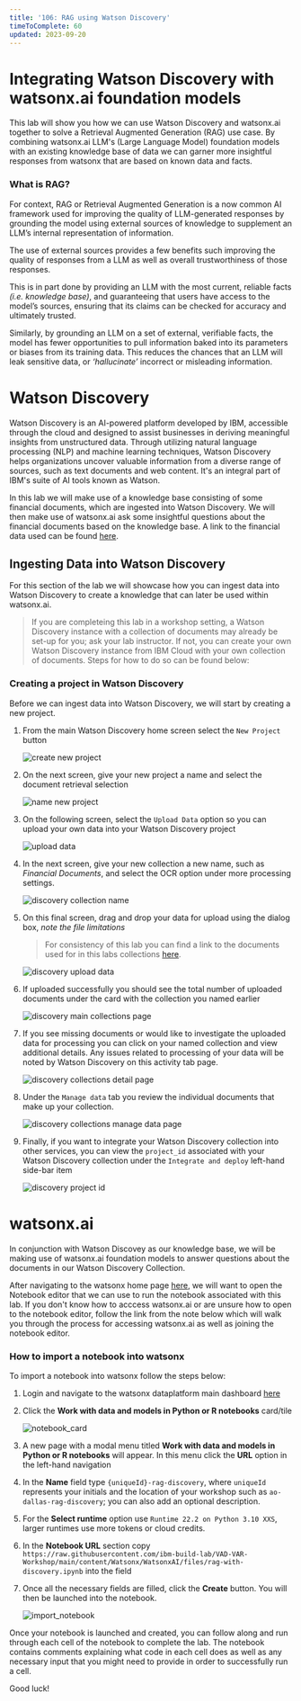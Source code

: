 ```yaml
---
title: '106: RAG using Watson Discovery'
timeToComplete: 60
updated: 2023-09-20
---
```


# Integrating Watson Discovery with watsonx.ai foundation models

This lab will show you how we can use Watson Discovery and watsonx.ai together to solve a Retrieval Augmented Generation (RAG) use case. By combining watsonx.ai LLM's (Large Language Model) foundation models with an existing knowledge base of data we can garner more insightful responses from watsonx that are based on known data and facts.

### What is RAG? 

For context, RAG or Retrieval Augmented Generation is a now common AI framework used for improving the quality of LLM-generated responses by grounding the model using external sources of knowledge to supplement an LLM’s internal representation of information. 

The use of external sources provides a few benefits such improving the quality of responses from a LLM as well as overall trustworthiness of those responses. 

This is in part done by providing an LLM with the most current, reliable facts _(i.e. knowledge base)_, and guaranteeing that users have access to the model’s sources, ensuring that its claims can be checked for accuracy and ultimately trusted.

Similarly, by grounding an LLM on a set of external, verifiable facts, the model has fewer opportunities to pull information baked into its parameters or biases from its training data. This reduces the chances that an LLM will leak sensitive data, or _‘hallucinate’_ incorrect or misleading information.

# Watson Discovery

Watson Discovery is an AI-powered platform developed by IBM, accessible through the cloud and designed to assist businesses in deriving meaningful insights from unstructured data. Through  utilizing natural language processing (NLP) and machine learning techniques, Watson Discovery helps organizations uncover valuable information from a diverse range of sources, such as text documents and web content. It's an integral part of IBM's suite of AI tools known as Watson.

In this lab we will make use of a knowledge base consisting of some financial documents, which are ingested into Watson Discovery. We will then make use of watsonx.ai ask some insightful questions about the financial documents based on the knowledge base. A link to the financial data used can be found [here](https://github.com/ibm-build-lab/VAD-VAR-Workshop/tree/87155f66db7248994ff17fc0dfe80a3b99b64fc9/content/Watsonx/WatsonxAI/docs).  

## Ingesting Data into Watson Discovery

For this section of the lab we will showcase how you can ingest data into Watson Discovery to create a knowledge that can later be used within watsonx.ai. 

> If you are completeing this lab in a workshop setting, a Watson Discovery instance with a collection of documents may already be set-up for you; ask your lab instructor. 
> If not, you can create your own Watson Discovery instance from IBM Cloud with your own collection of documents. Steps for how to do so can be found below:

 
### Creating a project in Watson Discovery

Before we can ingest data into Watson Discovery, we will start by creating a new project.


1. From the main Watson Discovery home screen select the `New Project` button

    ![create new project](./images/106/1-Discovery-Create-Project.png)   

2. On the next screen, give your new project a name and select the document retrieval selection

    ![name new project](./images/106/2-Discovery-Name-Project.png)

3. On the following screen, select the `Upload Data` option so you can upload your own data into your Watson Discovery project

    ![upload data](./images/106/3-Discovery-Upload-Data.png)

4. In the next screen, give your new collection a new name, such as _Financial Documents_, and select the OCR option under more processing settings.

    ![discovery collection name](./images/106/4-Discovery-Collection.png)

5. On this final screen, drag and drop your data for upload using the dialog box, _note the file limitations_
    
    > For consistency of this lab you can find a link to the documents used for in this labs collections [here](https://github.com/ibm-build-lab/VAD-VAR-Workshop/tree/87155f66db7248994ff17fc0dfe80a3b99b64fc9/content/Watsonx/WatsonxAI/docs).

    ![discovery upload data](./images/106/5-Discovery-Upload-Page.png)

6. If uploaded successfully you should see the total number of uploaded documents under the card with the collection you named earlier

    ![discovery main collections page](./images/106/6-Discovery-Main-Collections.png)

7. If you see missing documents or would like to investigate the uploaded data for processing you can click on your named collection and view additional details. Any issues related to processing of your data will be noted by Watson Discovery on this activity tab page.

    ![discovery collections detail page](./images/106/7-Discovery-Collection-Details.png)

8. Under the `Manage data` tab you review the individual documents that make up your collection.

    ![discovery collections manage data page](./images/106/8-Discovery-Manage-Collection.png)
 
9. Finally, if you want to integrate your Watson Discovery collection into other services, you can view the `project_id` associated with your Watson Discovery collection under the `Integrate and deploy` left-hand side-bar item 

    ![discovery project id](./images/106/9-Discovery-Find-Project-ID.png)


# watsonx.ai

In conjunction with Watson Discovey as our knowledge base, we will be making use of watsonx.ai foundation models to answer questions about the documents in our Watson Discovery Collection.

After navigating to the watsonx home page [here](https://dataplatform.cloud.ibm.com/wx/home), we will want to open the Notebook editor that we can use to run the notebook associated with this lab. If you don't know how to acccess watsonx.ai or are unsure how to open to the notebook editor, follow the link from the note below which will walk you through the process for accessing watsonx.ai as well as joining the notebook editor.

### How to import a notebook into watsonx

To import a notebook into watsonx follow the steps below:

1. Login and navigate to the watsonx dataplatform main dashboard [here](https://dataplatform.cloud.ibm.com/wx/home)

2. Click the **Work with data and models in Python or R notebooks** card/tile

    ![notebook_card](./images/106/10-Dashboard-Notebook-Tile.png)

3. A new page with a modal menu titled **Work with data and models in Python or R notebooks** will appear. In this menu click the **URL** option in the left-hand navigation

4. In the **Name** field type `{uniqueId}-rag-discovery`, where `uniqueId` represents your initials and the location of your workshop such as `ao-dallas-rag-discovery`; you can also add an optional description.

5. For the **Select runtime** option use `Runtime 22.2 on Python 3.10 XXS`, larger runtimes use more tokens or cloud credits.

6. In the **Notebook URL** section copy `https://raw.githubusercontent.com/ibm-build-lab/VAD-VAR-Workshop/main/content/Watsonx/WatsonxAI/files/rag-with-discovery.ipynb` into the field

7. Once all the necessary fields are filled, click the **Create** button. You will then be launched into the notebook.

    ![import_notebook](./images/106/11-Create-Notebook.png)
    

Once your notebook is launched and created, you can follow along and run through each cell of the notebook to complete the lab. The notebook contains comments explaining what code in each cell does as well as any necessary input that you might need to provide in order to successfully run a cell.

Good luck!
